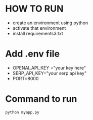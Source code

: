 # HOW TO RUN
- create  an environment using python
- activate that environment
- install requirements3.txt


# Add .env file
 - OPENAI_API_KEY ="your key here"
 - SERP_API_KEY="your serp api key"
 - PORT=8000
 
# Command to run 

``` 
python myapp.py
```